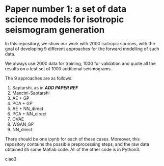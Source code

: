 # Paper number 1: a set of data science models for isotropic seismogram generation

In this repository, we show our work with 2000 isotropic sources, with the goal of developing 9 different approaches for the forward modelling of such data.

We always use 2000 data for training, 1000 for validation and quote all the results on a test set of 1000 additional seismograms.

The 9 approaches are as follows:

1) Saptarshi, as in ***ADD PAPER REF***
2) Mancini-Saptarshi
3) AE + GP
4) PCA + GP
5) AE + NN_direct
6) PCA + NN_direct
7) CVAE
8) WGAN_GP
9) NN_direct

There should be one ipynb for each of these cases. Moreover, this repository contains the possible preprocessing steps, and the raw data obtained ith some Matlab code.
All of the other code is in Python3. 

ciao3
